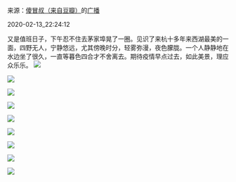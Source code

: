 来源：[傻冒叔（来自豆瓣）](https://www.douban.com/people/linmo/)的[广播](https://www.douban.com/people/linmo/status/2809184488/)


2020-02-13_22:24:12


又是值班日子，下午忍不住去茅家埠晃了一圈。见识了来杭十多年来西湖最美的一面，四野无人，宁静悠远，尤其傍晚时分，轻雾弥漫，夜色朦胧。一个人静静地在水边坐了很久，一直等暮色四合才不舍离去。期待疫情早点过去，如此美景，理应众乐乐。
![](./pic/2020-02-13_22:24:12-傻冒叔的广播1.jpg)  

![](./pic/2020-02-13_22:24:12-傻冒叔的广播2.jpg)  

![](./pic/2020-02-13_22:24:12-傻冒叔的广播3.jpg)  

![](./pic/2020-02-13_22:24:12-傻冒叔的广播4.jpg)  

![](./pic/2020-02-13_22:24:12-傻冒叔的广播5.jpg)  

![](./pic/2020-02-13_22:24:12-傻冒叔的广播6.jpg)  

![](./pic/2020-02-13_22:24:12-傻冒叔的广播7.jpg)  

![](./pic/2020-02-13_22:24:12-傻冒叔的广播8.jpg)  

![](./pic/2020-02-13_22:24:12-傻冒叔的广播9.jpg)  

